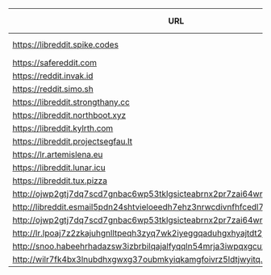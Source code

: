 |URL|Network|Version|Location|Behind Cloudflare?|Comment|
|-|-|-|-|-|-|
|https://libreddit.spike.codes|WWW|v0.30.1|🇺🇸 US||official instance|
|https://safereddit.com|WWW|v0.30.1|🇺🇸 US||SFW only|
|https://reddit.invak.id|WWW|v0.30.1|🇧🇬 BG|||
|https://reddit.simo.sh|WWW|v0.30.1|🇧🇬 BG|||
|https://libreddit.strongthany.cc|WWW|v0.30.1|🇺🇸 US|||
|https://libreddit.northboot.xyz|WWW|v0.30.1|🇩🇪 DE|||
|https://libreddit.kylrth.com|WWW|v0.30.1|🇨🇦 CA|||
|https://libreddit.projectsegfau.lt|WWW|v0.30.1|🇱🇺 LU|||
|https://lr.artemislena.eu|WWW|v0.30.1|🇩🇪 DE|||
|https://libreddit.lunar.icu|WWW|v0.30.1|🇩🇪 DE|✅||
|https://libreddit.tux.pizza|WWW|v0.30.1|🇺🇸 US|||
|http://ojwp2gtj7dq7scd7gnbac6wp53tklgsicteabrnx2pr7zai64wriiaad.onion|Tor|v0.22.9|🇺🇸 US|||
|http://libreddit.esmail5pdn24shtvieloeedh7ehz3nrwcdivnfhfcedl7gf4kwddhkqd.onion|Tor|v0.25.0|🇨🇦 CA|||
|http://ojwp2gtj7dq7scd7gnbac6wp53tklgsicteabrnx2pr7zai64wriiaad.onion|Tor|v0.22.9|🇺🇸 US|||
|http://lr.lpoaj7z2zkajuhgnlltpeqh3zyq7wk2iyeggqaduhgxhyajtdt2j7wad.onion|Tor|v0.25.0|🇩🇪 DE|||
|http://snoo.habeehrhadazsw3izbrbilqajalfyqqln54mrja3iwpqxgcuxnus7eid.onion|Tor|v0.25.0|🇨🇦 CA|||
|http://wilr7fk4bx3lnubdhxgwxg37oubmkyiqkamgfoivrz5ldtjwyitq.b32.i2p|I2P|v0.25.0|🇨🇦 CA|||
